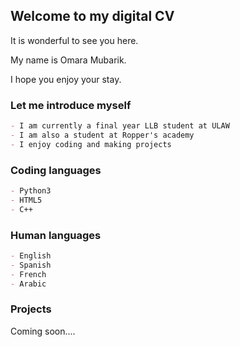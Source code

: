## Welcome to my digital CV

It is wonderful to see you here.

My name is Omara Mubarik.

I hope you enjoy your stay.

### Let me introduce myself

```markdown
- I am currently a final year LLB student at ULAW 
- I am also a student at Ropper's academy 
- I enjoy coding and making projects 
```
### Coding languages

```markdown
- Python3
- HTML5
- C++
```

### Human languages

```markdown
- English
- Spanish
- French
- Arabic

```

### Projects

Coming soon....

